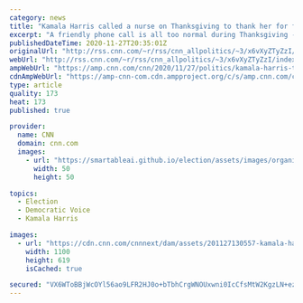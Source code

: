 ```yaml
---
category: news
title: "Kamala Harris called a nurse on Thanksgiving to thank her for fighting on the Covid frontlines"
excerpt: "A friendly phone call is all too normal during Thanksgiving -- that is unless it's coming from the vice president-elect, herself.\n    \n"
publishedDateTime: 2020-11-27T20:35:01Z
originalUrl: "http://rss.cnn.com/~r/rss/cnn_allpolitics/~3/x6vXyZTyZzI/index.html"
webUrl: "http://rss.cnn.com/~r/rss/cnn_allpolitics/~3/x6vXyZTyZzI/index.html"
ampWebUrl: "https://amp.cnn.com/cnn/2020/11/27/politics/kamala-harris-thanksgiving-nurse-trnd/index.html"
cdnAmpWebUrl: "https://amp-cnn-com.cdn.ampproject.org/c/s/amp.cnn.com/cnn/2020/11/27/politics/kamala-harris-thanksgiving-nurse-trnd/index.html"
type: article
quality: 173
heat: 173
published: true

provider:
  name: CNN
  domain: cnn.com
  images:
    - url: "https://smartableai.github.io/election/assets/images/organizations/cnn.com-50x50.jpg"
      width: 50
      height: 50

topics:
  - Election
  - Democratic Voice
  - Kamala Harris

images:
  - url: "https://cdn.cnn.com/cnnnext/dam/assets/201127130557-kamala-harris-1125-super-tease.jpg"
    width: 1100
    height: 619
    isCached: true

secured: "VX6WToBBjWcOYl56ao9LFR2HJ0o+bTbhCrgWNOUxwni0IcCfsMtW2KgzLN+ezjjUGTy37NOzt1bMKaJkh4x6hKOk+pvFF5Ll4qPBCozoyTEOl88OdKHJBC3MvoUPjV6tnRZUTfFOW7MmAB98VWLuD84Qn1UQyHW5oqd7X4a28FKVcm/x38NQqqIpLH3V9ySf0gADHcd/LADfMePTO61UBa5PNxKyKxP77wET+VVkYUUDqhGL3sUjsjTUN5uPGw4xKrbdxbck+W0ehN83WWazZdy9w9REigjOPTCIbuFG4JVwsxzhhHXtHTxuS4f0aSY3/dn8zQwCPZORlWgADbiM48GrafSsmAlKiYmDCNSwwqI=;cBoJmLO1/3L5ucoX53bD3A=="
---
```


